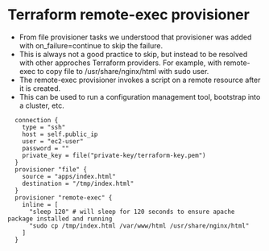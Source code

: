 # Terraform remote-exec provisioner
- From file provisioner tasks we understood that provisioner was added with on_failure=continue to skip the failure.
- This is always not a good practice to skip, but instead to be resolved with other approches Terraform providers. For example, with remote-exec to copy file to /usr/share/nginx/html with sudo user.
- The remote-exec provisioner invokes a script on a remote resource after it is created.
- This can be used to run a configuration management tool, bootstrap into a cluster, etc.
```
  connection {
    type = "ssh"
    host = self.public_ip
    user = "ec2-user"
    password = ""
    private_key = file("private-key/terraform-key.pem")
  }
  provisioner "file" {
    source = "apps/index.html"
    destination = "/tmp/index.html"
  }
  provisioner "remote-exec" {
    inline = [
      "sleep 120" # will sleep for 120 seconds to ensure apache package installed and running
      "sudo cp /tmp/index.html /var/www/html /usr/share/nginx/html"
    ]
  }
```